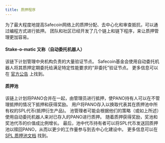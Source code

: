 ```yaml
---
title: 质押程序
---
```


为了最大程度地提高Safecoin网络上的质押分配、去中心化和审查抵抗，可以通过编程方式进行抵押。 团队和社区已经开发了几个链上和链下程序，来让质押管理更加容易。

#### Stake-o-matic 又称（自动委托机器人）
该链下计划管理中央机构负责的大量验证节点。 Safecoin基金会使用自动委托机器人将其质押定期委托给满足特定性能要求的“非委托”验证节点。 更多信息可以在 [官方公告](https://forums.solana.com/t/stake-o-matic-delegation-matching-program/790) 上找到。

#### 质押池
该链上计划将PANO合并在一起，由管理员进行抵押，使PANO持有人可以在不管理抵押的情况下抵押和获得奖励。 用户将PANO存入以换取代表其在质押池中所有权的SPL代币(抵押衍生产品)。 池管理者可能会根据他们的策略（或如上所述）使用自动委托机器人来对已存入的PANO进行质押。 随着质押获得奖励，奖池和奖池代币的价值成比例增长。 最后，池中代币持有者可以将SPL代币发送回质押池以赎回PANO，从而以更少的工作量参与到去中心化建设中。 更多信息可以在 [SPL 质押池文档](https://spl.solana.com/stake-pool) 找到。
